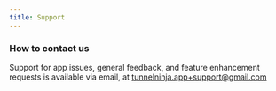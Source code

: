 ```yaml
---
title: Support
--- 
```


### How to contact us

Support for app issues, general feedback, and feature enhancement requests is available via email, at tunnelninja.app+support@gmail.com

